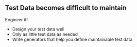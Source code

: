 ## Test Data becomes difficult to maintain

Engineer it!

* Design your test data well
* Only as little test data as needed
* Write generators that help you define maintainable test data
